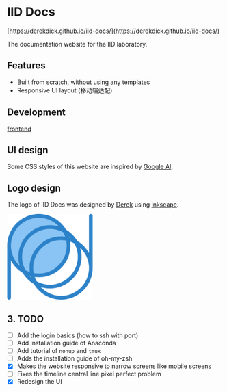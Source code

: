 # IID Docs

[https://derekdick.github.io/iid-docs/](https://derekdick.github.io/iid-docs/)

The documentation website for the IID laboratory.

## Features

- Built from scratch, without using any templates
- Responsive UI layout (移动端适配)

## Development

[frontend](frontend)

## UI design

Some CSS styles of this website are inspired by [Google AI](https://ai.google/).

## Logo design

The logo of IID Docs was designed by [Derek](https://github.com/DerekDick) using [inkscape](https://inkscape.org/).

<img src="./logo/iid2019_logo.png" width="200" alt="IID Docs Logo" />

## 3. TODO

- [ ] Add the login basics (how to ssh with port)
- [ ] Add installation guide of Anaconda
- [ ] Add tutorial of `nohup` and `tmux`
- [ ] Adds the installation guide of oh-my-zsh
- [x] Makes the website responsive to narrow screens like mobile screens
- [ ] Fixes the timeline central line pixel perfect problem
- [x] Redesign the UI
